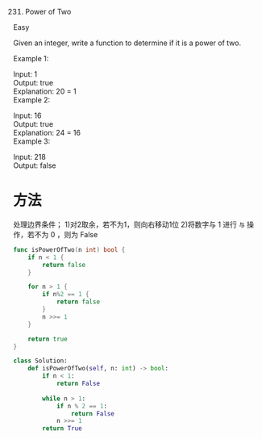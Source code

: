 231. Power of Two

Easy

Given an integer, write a function to determine if it is a power of two.

Example 1:

Input: 1  
Output: true  
Explanation: 20 = 1  
Example 2:  

Input: 16  
Output: true  
Explanation: 24 = 16  
Example 3:  

Input: 218  
Output: false  

# 方法
处理边界条件；
1)对2取余，若不为1，则向右移动1位
2)将数字与 1  进行 `与` 操作，若不为 0 ，则为 False


```go
func isPowerOfTwo(n int) bool {
	if n < 1 {
		return false
	}

	for n > 1 {
		if n%2 == 1 {
			return false
		}
		n >>= 1
	}

	return true
}
```


```python
class Solution:
    def isPowerOfTwo(self, n: int) -> bool:
        if n < 1:
            return False
        
        while n > 1:
            if n % 2 == 1:
                return False
            n >>= 1
        return True
    
```

